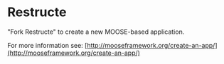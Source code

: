 Restructe
=====

"Fork Restructe" to create a new MOOSE-based application.

For more information see: [http://mooseframework.org/create-an-app/](http://mooseframework.org/create-an-app/)
